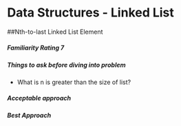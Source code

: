 # Data Structures - Linked List

##Nth-to-last Linked List Element
##### Familiarity Rating 7
##### Things to ask before diving into problem
* What is n is greater than the size of list?

##### Acceptable approach

##### Best Approach
